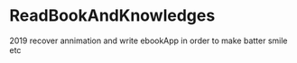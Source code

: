 # ReadBookAndKnowledges
2019 recover annimation and write ebookApp in order to make batter smile etc 
